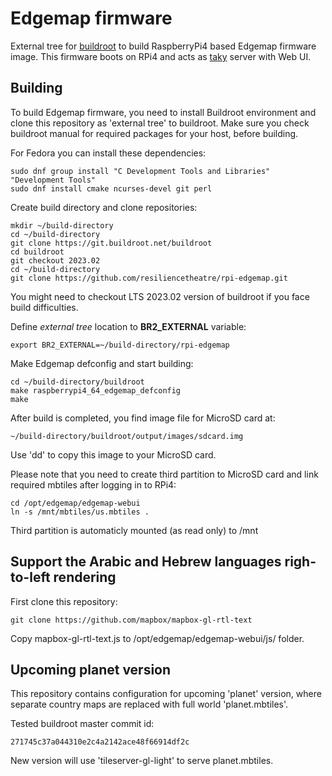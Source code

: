 # Edgemap firmware

External tree for [buildroot](https://buildroot.org) to build RaspberryPi4 based Edgemap firmware image. This firmware boots on RPi4 and acts as [taky](https://github.com/tkuester/taky) server with Web UI. 

## Building

To build Edgemap firmware, you need to install Buildroot environment and clone this repository as 'external tree' to buildroot. Make sure you check buildroot manual for required packages for your host, before building.

For Fedora you can install these dependencies:

```
sudo dnf group install "C Development Tools and Libraries" "Development Tools"
sudo dnf install cmake ncurses-devel git perl
```

Create build directory and clone repositories:

```
mkdir ~/build-directory
cd ~/build-directory
git clone https://git.buildroot.net/buildroot
cd buildroot
git checkout 2023.02
cd ~/build-directory
git clone https://github.com/resiliencetheatre/rpi-edgemap.git
```

You might need to checkout LTS 2023.02 version of buildroot if you face build difficulties.

Define _external tree_ location to **BR2_EXTERNAL** variable:

```
export BR2_EXTERNAL=~/build-directory/rpi-edgemap
```

Make Edgemap defconfig and start building:

```
cd ~/build-directory/buildroot
make raspberrypi4_64_edgemap_defconfig
make
```

After build is completed, you find image file for MicroSD card at:

```
~/build-directory/buildroot/output/images/sdcard.img
```

Use 'dd' to copy this image to your MicroSD card.

Please note that you need to create third partition to MicroSD card and link required mbtiles after logging in to RPi4:

```
cd /opt/edgemap/edgemap-webui
ln -s /mnt/mbtiles/us.mbtiles .
```

Third partition is automaticly mounted (as read only) to /mnt

## Support the Arabic and Hebrew languages righ-to-left rendering

First clone this repository:

```
git clone https://github.com/mapbox/mapbox-gl-rtl-text
```

Copy mapbox-gl-rtl-text.js to /opt/edgemap/edgemap-webui/js/ folder.

## Upcoming planet version

This repository contains configuration for upcoming 'planet' version, where separate country maps are replaced with full world 'planet.mbtiles'. 

Tested buildroot master commit id:

```
271745c37a044310e2c4a2142ace48f66914df2c
```

New version will use 'tileserver-gl-light' to serve planet.mbtiles.



